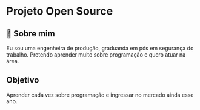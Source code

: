 
# Projeto Open Source





## 🚀 Sobre mim
Eu sou uma engenheira de produção, graduanda em pós em segurança do trabalho. Pretendo aprender muito sobre programação e quero atuar na área.


## Objetivo

Aprender cada vez sobre programação e ingressar no mercado ainda esse ano.
